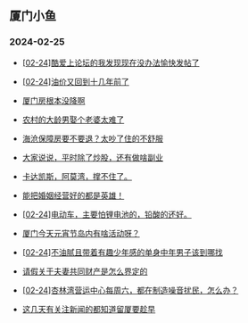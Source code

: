 ## 厦门小鱼 
### 2024-02-25

+ [[02-24]酷爱上论坛的我发现现在没办法愉快发帖了](http://bbs.xmfish.com/read-htm-tid-18150704.html)

+ [[02-24]油价又回到十几年前了](http://bbs.xmfish.com/read-htm-tid-18150656.html)

+ [厦门房根本没降啊](http://bbs.xmfish.com/read-htm-tid-18150644.html)

+ [农村的大龄男娶个老婆太难了](http://bbs.xmfish.com/read-htm-tid-18150784.html)

+ [海沧保障房要不要退？太吵了住的不舒服](http://bbs.xmfish.com/read-htm-tid-18150845.html)

+ [大家说说，平时除了炒股，还有做啥副业](http://bbs.xmfish.com/read-htm-tid-18150723.html)

+ [卡达凯斯，阿莫湾，撑不住了。](http://bbs.xmfish.com/read-htm-tid-18150851.html)

+ [能把婚姻经营好的都是英雄！](http://bbs.xmfish.com/read-htm-tid-18150782.html)

+ [[02-24]电动车，主要怕锂电池的，铅酸的还好。](http://bbs.xmfish.com/read-htm-tid-18150752.html)

+ [厦门今天元宵节岛内有啥活动呀？](http://bbs.xmfish.com/read-htm-tid-18150701.html)

+ [[02-24]不油腻且带着有趣少年感的单身中年男子该到哪找](http://bbs.xmfish.com/read-htm-tid-18150716.html)

+ [请假关于夫妻共同财产是怎么界定的](http://bbs.xmfish.com/read-htm-tid-18150707.html)

+ [[02-24]杏林湾营运中心每周六，都在制造噪音扰民，怎么办？](http://bbs.xmfish.com/read-htm-tid-18150868.html)

+ [这几天有关注新闻的都知道留厦要趁早](http://bbs.xmfish.com/read-htm-tid-18150832.html)


